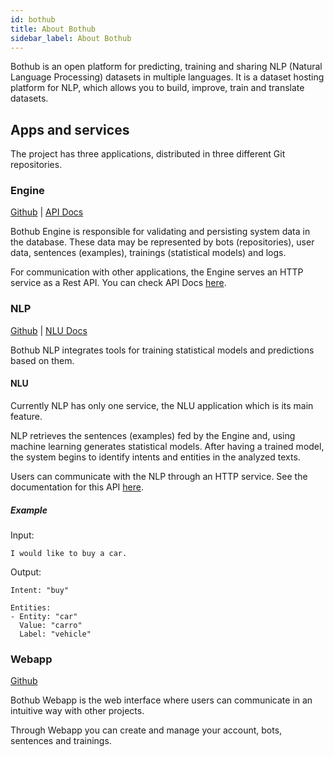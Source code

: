 ```yaml
---
id: bothub
title: About Bothub
sidebar_label: About Bothub
---
```


Bothub is an open platform for predicting, training and sharing NLP (Natural Language Processing) datasets in multiple languages. It is a dataset hosting platform for NLP, which allows you to build, improve, train and translate datasets.

## Apps and services

The project has three applications, distributed in three different Git repositories.

### Engine

[Github](https://github.com/Ilhasoft/bothub-engine) | [API Docs](/docs/en/api)

Bothub Engine is responsible for validating and persisting system data in the database. These data may be represented by bots (repositories), user data, sentences (examples), trainings (statistical models) and logs.

For communication with other applications, the Engine serves an HTTP service as a Rest API. You can check API Docs [here](/docs/en/api).

### NLP

[Github](https://github.com/Ilhasoft/bothub-nlp) | [NLU Docs](/docs/en/nlu)

Bothub NLP integrates tools for training statistical models and predictions based on them.

#### NLU

Currently NLP has only one service, the NLU application which is its main feature.

NLP retrieves the sentences (examples) fed by the Engine and, using machine learning generates statistical models. After having a trained model, the system begins to identify intents and entities in the analyzed texts.

Users can communicate with the NLP through an HTTP service. See the documentation for this API  [here](/docs/en/nlu).

##### Example

Input:
```text
I would like to buy a car.
```

Output:
```text
Intent: "buy"

Entities:
- Entity: "car"
  Value: "carro"
  Label: "vehicle"
```

### Webapp

[Github](https://github.com/Ilhasoft/bothub-webapp)

Bothub Webapp is the web interface where users can communicate in an intuitive way with other projects.

Through Webapp you can create and manage your account, bots, sentences and trainings.